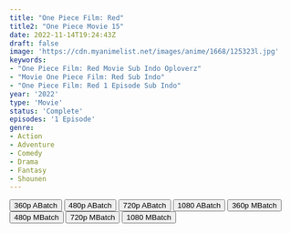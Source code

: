 ```yaml
---
title: "One Piece Film: Red"
title2: "One Piece Movie 15"
date: 2022-11-14T19:24:43Z
draft: false
image: 'https://cdn.myanimelist.net/images/anime/1668/125323l.jpg'
keywords:
- "One Piece Film: Red Movie Sub Indo Oploverz"
- "Movie One Piece Film: Red Sub Indo"
- "One Piece Film: Red 1 Episode Sub Indo"
year: '2022'
type: 'Movie'
status: 'Complete'
episodes: '1 Episode'
genre:
- Action
- Adventure
- Comedy
- Drama
- Fantasy
- Shounen
---
```


<div class="d-g gg-5 gtc-r ai-c">
<button onclick="window.open('?arc=i04BoiyA5U_20221114/1/MP4/Kuramanime-ONEPC_MOV15-360p-Oploverz','_blank')">360p ABatch</button>
<button onclick="window.open('?arc=i04BoiyA5U_20221114/1/MP4/Kuramanime-ONEPC_MOV15-480p-Oploverz','_blank')">480p ABatch</button>
<button onclick="window.open('?arc=i04BoiyA5U_20221114/1/MP4/Kuramanime-ONEPC_MOV15-720p-Oploverz','_blank')">720p ABatch</button>
<button onclick="window.open('?arc=i04BoiyA5U_20221114/1/MP4/Kuramanime-ONEPC_MOV15-1080p-Oploverz','_blank')">1080 ABatch</button>
<button onclick="window.open('?bmed=6we9ep4w409z3i3','_blank')">360p MBatch</button>
<button onclick="window.open('?bmed=bmxuch0x4k1l5qn','_blank')">480p MBatch</button>
<button onclick="window.open('?bmed=2uck8akfwm3vvn6','_blank')">720p MBatch</button>
<button onclick="window.open('?bmed=ydg3siy8ga5ulpk','_blank')">1080 MBatch</button>
</div>